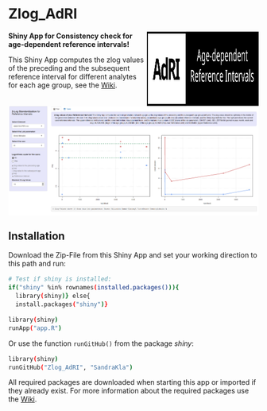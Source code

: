 # Zlog_AdRI

<img src="www/Logo.svg" width="225px" height="150px" align="right"/>

**Shiny App for Consistency check for age-dependent reference intervals!**

This Shiny App computes the zlog values of the preceding and the subsequent reference interval for different analytes for each age group, see the [Wiki](https://github.com/SandraKla/Zlog_AdRI/wiki). 

<img src="www/shiny.png" align="center"/>

## Installation 

Download the Zip-File from this Shiny App and set your working direction to this path and run:

```bash
# Test if shiny is installed:
if("shiny" %in% rownames(installed.packages())){
  library(shiny)} else{
  install.packages("shiny")}
```

```bash
library(shiny)
runApp("app.R")
```
Or use the function ```runGitHub()``` from the package *shiny*:

```bash
library(shiny)
runGitHub("Zlog_AdRI", "SandraKla")
```

All required packages are downloaded when starting this app or imported if they already exist. For more information about the required packages use the [Wiki](https://github.com/SandraKla/Zlog_AdRI/wiki).
